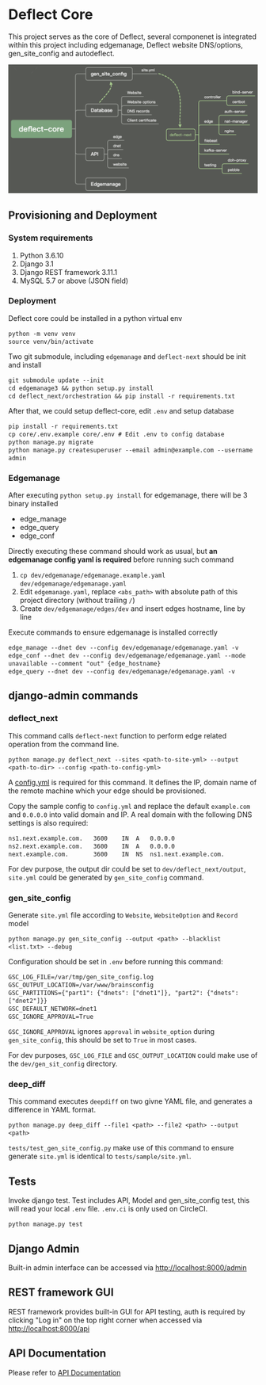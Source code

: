 # Deflect Core

This project serves as the core of Deflect, several componenet is integrated within this project including edgemanage, Deflect website DNS/options, gen_site_config and autodeflect.

![system-diagram](docs/deflect-core-diagram.png)

## Provisioning and Deployment

### System requirements

1. Python 3.6.10
2. Django 3.1
3. Django REST framework 3.11.1
4. MySQL 5.7 or above (JSON field)

### Deployment

Deflect core could be installed in a python virtual env

    python -m venv venv
    source venv/bin/activate

Two git submodule, including `edgemanage` and `deflect-next` should be init and install

    git submodule update --init
    cd edgemanage3 && python setup.py install
    cd deflect_next/orchestration && pip install -r requirements.txt

After that, we could setup deflect-core, edit `.env` and setup database

    pip install -r requirements.txt
    cp core/.env.example core/.env # Edit .env to config database
    python manage.py migrate
    python manage.py createsuperuser --email admin@example.com --username admin

### Edgemanage

After executing `python setup.py install` for edgemanage, there will be 3 binary installed

- edge_manage
- edge_query
- edge_conf

Directly executing these command should work as usual, but **an edgemanage config yaml is required** before running such command

1. `cp dev/edgemanage/edgemanage.example.yaml dev/edgemanage/edgemanage.yaml`
2. Edit `edgemanage.yaml`, replace `<abs_path>` with absolute path of this project directory (without trailing `/`)
3. Create `dev/edgemanage/edges/dev` and insert edges hostname, line by line

Execute commands to ensure edgemanage is installed correctly

    edge_manage --dnet dev --config dev/edgemanage/edgemanage.yaml -v
    edge_conf --dnet dev --config dev/edgemanage/edgemanage.yaml --mode unavailable --comment "out" {edge_hostname}
    edge_query --dnet dev --config dev/edgemanage/edgemanage.yaml -v

## django-admin commands

### deflect_next

This command calls `deflect-next` function to perform edge related operation from the command line.

    python manage.py deflect_next --sites <path-to-site-yml> --output <path-to-dir> --config <path-to-config-yml>

A [config.yml](dev/deflect_next/input/config.sample.yml) is required for this command. It defines the IP, domain name of the remote machine which your edge should be provisioned.

Copy the sample config to `config.yml` and replace the default `example.com` and `0.0.0.0` into valid domain and IP. A real domain with the following DNS settings is also required:

    ns1.next.example.com.	3600	IN	A	0.0.0.0
    ns2.next.example.com.	3600	IN	A	0.0.0.0
    next.example.com.		3600	IN	NS	ns1.next.example.com.

For dev purpose, the output dir could be set to `dev/deflect_next/output`, `site.yml` could be generated by `gen_site_config` command.

### gen_site_config

Generate `site.yml` file according to `Website`, `WebsiteOption` and `Record` model

    python manage.py gen_site_config --output <path> --blacklist <list.txt> --debug

Configuration should be set in `.env` before running this command:

    GSC_LOG_FILE=/var/tmp/gen_site_config.log
    GSC_OUTPUT_LOCATION=/var/www/brainsconfig
    GSC_PARTITIONS={"part1": {"dnets": ["dnet1"]}, "part2": {"dnets": ["dnet2"]}}
    GSC_DEFAULT_NETWORK=dnet1
    GSC_IGNORE_APPROVAL=True

`GSC_IGNORE_APPROVAL` ignores `approval` in `website_option` during `gen_site_config`, this should be set to `True` in most cases.

For dev purposes, `GSC_LOG_FILE` and `GSC_OUTPUT_LOCATION` could make use of the `dev/gen_sit_config` directory.

### deep_diff

This command executes `deepdiff` on two givne YAML file, and generates a difference in YAML format.

    python manage.py deep_diff --file1 <path> --file2 <path> --output <path>

`tests/test_gen_site_config.py` make use of this command to ensure generate `site.yml` is identical to `tests/sample/site.yml`.

## Tests

Invoke django test. Test includes API, Model and gen_site_config test, this will read your local `.env` file. `.env.ci` is only used on CircleCI.

    python manage.py test

## Django Admin

Built-in admin interface can be accessed via [http://localhost:8000/admin](http://localhost:8000/admin)

## REST framework GUI

REST framework provides built-in GUI for API testing, auth is required by clicking "Log in" on the top right corner when accessed via [http://localhost:8000/api](http://localhost:8000/api)

## API Documentation

Please refer to [API Documentation](docs/API.md)